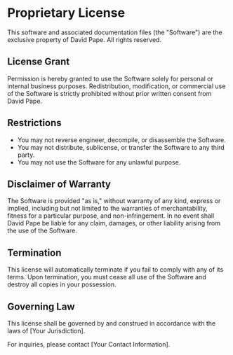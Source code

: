 # Proprietary License

This software and associated documentation files (the "Software") are the exclusive property of David Pape. All rights reserved.

## License Grant
Permission is hereby granted to use the Software solely for personal or internal business purposes. Redistribution, modification, or commercial use of the Software is strictly prohibited without prior written consent from David Pape.

## Restrictions
- You may not reverse engineer, decompile, or disassemble the Software.
- You may not distribute, sublicense, or transfer the Software to any third party.
- You may not use the Software for any unlawful purpose.

## Disclaimer of Warranty
The Software is provided "as is," without warranty of any kind, express or implied, including but not limited to the warranties of merchantability, fitness for a particular purpose, and non-infringement. In no event shall David Pape be liable for any claim, damages, or other liability arising from the use of the Software.

## Termination
This license will automatically terminate if you fail to comply with any of its terms. Upon termination, you must cease all use of the Software and destroy all copies in your possession.

## Governing Law
This license shall be governed by and construed in accordance with the laws of [Your Jurisdiction].

For inquiries, please contact [Your Contact Information].